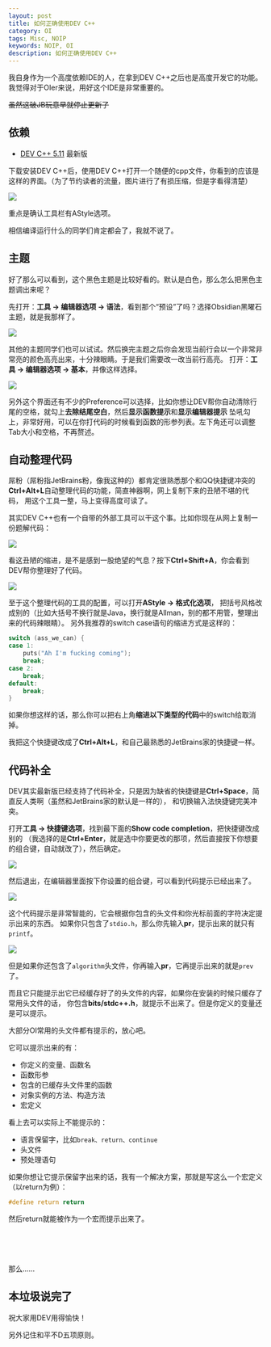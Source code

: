```yaml
---
layout: post  
title: 如何正确使用DEV C++ 
category: OI
tags: Misc, NOIP
keywords: NOIP, OI
description: 如何正确使用DEV C++
---
```



我自身作为一个高度依赖IDE的人，在拿到DEV C++之后也是高度开发它的功能。
我觉得对于OIer来说，用好这个IDE是非常重要的。

~~虽然这破JB玩意早就停止更新了~~

## 依赖
+ [DEV C++ 5.11](https://sourceforge.net/projects/orwelldevcpp) 最新版

下载安装DEV C++后，使用DEV C++打开一个随便的cpp文件，你看到的应该是这样的界面。（为了节约读者的流量，图片进行了有损压缩，但是字看得清楚）

![](https://coding.net/u/ice1000/p/Images/git/raw/master/blog-img/old/dev/1.jpg)

重点是确认工具栏有AStyle选项。

相信编译运行什么的同学们肯定都会了，我就不说了。

## 主题
好了那么可以看到，这个黑色主题是比较好看的。默认是白色，那么怎么把黑色主题调出来呢？

先打开：**工具 -> 编辑器选项 -> 语法**，看到那个“预设”了吗？选择Obsidian黑曜石主题，就是我那样了。

![](https://coding.net/u/ice1000/p/Images/git/raw/master/blog-img/old/dev/2.jpg)

其他的主题同学们也可以试试。然后换完主题之后你会发现当前行会以一个非常非常亮的颜色高亮出来，十分辣眼睛。于是我们需要改一改当前行高亮。
打开：**工具 -> 编辑器选项 -> 基本**，并像这样选择。

![](https://coding.net/u/ice1000/p/Images/git/raw/master/blog-img/old/dev/3.jpg)

另外这个界面还有不少的Preference可以选择，比如你想让DEV帮你自动清除行尾的空格，就勾上**去除结尾空白**，然后**显示函数提示**和**显示编辑器提示**
坠吼勾上，非常好用，可以在你打代码的时候看到函数的形参列表。左下角还可以调整Tab大小和空格，不再赘述。

## 自动整理代码
屌粉（屌粉指JetBrains粉，像我这种的）都肯定很熟悉那个和QQ快捷键冲突的**Ctrl+Alt+L**自动整理代码的功能，简直神器啊，网上复制下来的丑陋不堪的代码，
用这个工具一整，马上变得高度可读了。

其实DEV C++也有一个自带的外部工具可以干这个事。比如你现在从网上复制一份题解代码：

![](https://coding.net/u/ice1000/p/Images/git/raw/master/blog-img/old/dev/4.jpg)

看这丑陋的缩进，是不是感到一股绝望的气息？按下**Ctrl+Shift+A**，你会看到DEV帮你整理好了代码。

![](https://coding.net/u/ice1000/p/Images/git/raw/master/blog-img/old/dev/5.jpg)

至于这个整理代码的工具的配置，可以打开**AStyle -> 格式化选项**，
把括号风格改成别的（比如大括号不换行就是Java，换行就是Allman，别的都不用管，整理出来的代码辣眼睛）。
另外我推荐的switch case语句的缩进方式是这样的：

```c
switch (ass_we_can) {
case 1:
	puts("Ah I'm fucking coming");
	break;
case 2:
	break;
default:
	break;
}
```

如果你想这样的话，那么你可以把右上角**缩进以下类型的代码**中的switch给取消掉。

我把这个快捷键改成了**Ctrl+Alt+L**，和自己最熟悉的JetBrains家的快捷键一样。

## 代码补全

DEV其实最新版已经支持了代码补全，只是因为缺省的快捷键是**Ctrl+Space**，简直反人类啊（虽然和JetBrains家的默认是一样的），
和切换输入法快捷键完美冲突。

打开**工具 -> 快捷键选项**，找到最下面的**Show code completion**，把快捷键改成别的
（我选择的是**Ctrl+Enter**，就是选中你要更改的那项，然后直接按下你想要的组合键，自动就改了），然后确定。

![](https://coding.net/u/ice1000/p/Images/git/raw/master/blog-img/old/dev/6.jpg)

然后退出，在编辑器里面按下你设置的组合键，可以看到代码提示已经出来了。

![](https://coding.net/u/ice1000/p/Images/git/raw/master/blog-img/old/dev/7.jpg)

这个代码提示是非常智能的，它会根据你包含的头文件和你光标前面的字符决定提示出来的东西。
如果你只包含了`stdio.h`，那么你先输入**pr**，提示出来的就只有`printf`。

![](https://coding.net/u/ice1000/p/Images/git/raw/master/blog-img/old/dev/8.jpg)

但是如果你还包含了`algorithm`头文件，你再输入**pr**，它再提示出来的就是`prev`了。

而且它只能提示出它已经缓存好了的头文件的内容，如果你在安装的时候只缓存了常用头文件的话，
你包含**bits/stdc++.h**，就提示不出来了。但是你定义的变量还是可以提示。

大部分OI常用的头文件都有提示的，放心吧。

它可以提示出来的有：

+ 你定义的变量、函数名
+ 函数形参
+ 包含的已缓存头文件里的函数
+ 对象实例的方法、构造方法
+ 宏定义

看上去可以实际上不能提示的：

+ 语言保留字，比如`break、return、continue`
+ 头文件
+ 预处理语句

如果你想让它提示保留字出来的话，我有一个解决方案，那就是写这么一个宏定义（以return为例）：

```c
#define return return
```

然后return就能被作为一个宏而提示出来了。

<br/><br/><br/>

那么……

## 本垃圾说完了

祝大家用DEV用得愉快！

另外记住和平不D五项原则。

